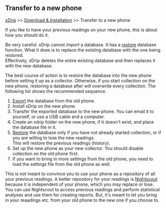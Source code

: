 ## Transfer to a new phone  
[xDrip](../README.md) >> [Download & Installation](./Installation_page.md) >> Transfer to a new phone  
  
If you like to have your previous readings on your new phone, this is about how you should do it.  
  
Be very careful. xDrip cannot _import_ a database.  It has a [restore](./Restore-Database.md) database function.  What it does is to replace the existing database with the one being restored.  
Effectively, xDrip deletes the entire existing database and then replaces it with the new database.  
  
The best course of action is to restore the database into the new phone before setting it up as a collector.  Otherwise, if you start collection on the new phone, restoring a database after will overwrite every collection.  The following list shows the recommended sequence.  
  
1. [Export](./Backup-Database.md) the database from the old phone.  
2. Install xDrip on the new phone.  
3. Transfer the exported database to the new phone.  You can email it to yourself, or use a USB cable and a computer.   
4. Create an xdrip folder on the new phone, if it doesn't exist, and place the database file in it.    
5. [Restore](./Restore-Database.md) the database only if you have not already started collection, or if you are willing to lose the new readings.  
This will restore the previous readings (history).  
6. Set up the new phone as your new collector.  You should disable collection on the old phone first.  
7. If you want to bring in more settings from the old phone, you need to load the settings file from the old phone as well.  
  
This is not meant to convince you to use your phone as a repository of all your previous readings.  A better repository for your readings is [Nightscout](./Nightscout_page.md) because it is independent of your phone, which you may replace or lose.  You can use Nightscout to access previous readings and perform statistical analyses and use them for creating reports.  But, it's meant to let you bring in your reaadings etc. from your old phone to the new one if you choose to.  
  
